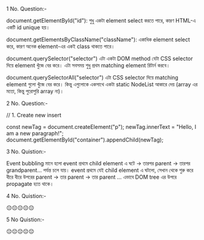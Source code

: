 1 No. Question:-

document.getElementById("id"):
শুধু একটা element select করতে পারে, কারণ HTML-এ একটি id unique হয়।

document.getElementsByClassName("className"):
একাধিক element select করে, কারণ অনেক element-এর একই class থাকতে পারে।



document.querySelector("selector")
 এটা একটা DOM method যেটা CSS selector দিয়ে element খুঁজে বের করে।
 এটা সবসময় শুধু প্রথম matching element রিটার্ন করবে।

 document.querySelectorAll("selector")
 এটা CSS selector দিয়ে matching element গুলো খুঁজে বের করে।
 কিন্তু এগুলোকে একসাথে একটা static NodeList আকারে দেয় (array এর মতো, কিন্তু পুরোপুরি array না)।


2 No. Question:-

  <div id="container"></div>
  
 // 1. Create new insert
 
  const newTag = document.createElement("p");
  newTag.innerText = "Hello, I am a new paragraph!";
  document.getElementById("container").appendChild(newTag);


  3 No. Quistion:-

  Event bubbling মানে হলো event প্রথমে child element এ ঘটে → তারপর parent → তারপর grandparent… পর্যন্ত চলে যায়। event প্রথমে যেই child element এ ঘটলো, সেখান থেকে শুরু করে ধীরে ধীরে উপরের parent → তার parent → তার parent … এভাবে DOM tree এর উপরে propagate হতে থাকে।

  4 No. Quistion:-

  😔😔😔😔😔

  5 No Quistion:-

  😔😔😔😔😔
  
